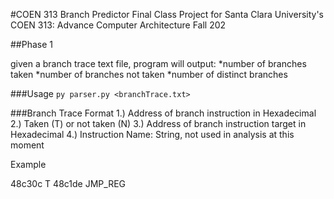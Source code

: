 #COEN 313 Branch Predictor
Final Class Project for Santa Clara University's COEN 313: Advance Computer Architecture Fall 202

##Phase 1

given a branch trace text file, program will output: 
	*number of branches taken
	*number of branches not taken
	*number of distinct branches

###Usage
`py parser.py <branchTrace.txt>`

###Branch Trace Format
1.) Address of branch instruction in Hexadecimal
2.) Taken (T) or not taken (N)
3.) Address of branch instruction target in Hexadecimal
4.) Instruction Name: String, not used in analysis at this moment

Example

48c30c T 48c1de JMP_REG


